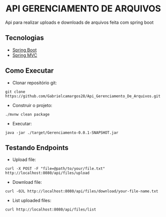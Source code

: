 <h1 align="center">
  API GERENCIAMENTO DE ARQUIVOS
</h1>
Api para realizar uploads e downloads de arquivos feita com spring boot

## Tecnologias
 
- [Spring Boot](https://spring.io/projects/spring-boot)
- [Spring MVC](https://docs.spring.io/spring-framework/reference/web/webmvc.html)

## Como Executar

- Clonar repositório git:
```
git clone https://github.com/Gabrielcamargos28/Api_Gerenciamento_De_Arquivos.git
```
- Construir o projeto:
```
./mvnw clean package
```
- Executar:
```
java -jar ./target/Gerenciamento-0.0.1-SNAPSHOT.jar
```

## Testando Endpoints

- Upload file:
```
curl -X POST -F "file=@path/to/your/file.txt" http://localhost:8080/api/files/upload
```
- Download file:
```
curl -OJL http://localhost:8080/api/files/download/your-file-name.txt
```
- List uploaded files:
```
curl http://localhost:8080/api/files/list
```
